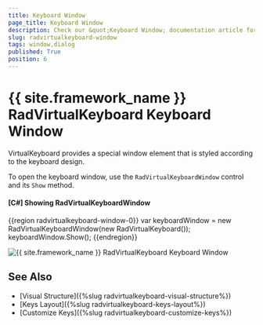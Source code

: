 ```yaml
---
title: Keyboard Window
page_title: Keyboard Window
description: Check our &quot;Keyboard Window; documentation article for the RadVirtualKeyboard WPF control.
slug: radvirtualkeyboard-window
tags: window,dialog
published: True
position: 6
---
```


# {{ site.framework_name }} RadVirtualKeyboard Keyboard Window

VirtualKeyboard provides a special window element that is styled according to the keyboard design.

To open the keyboard window, use the `RadVirtualKeyboardWindow` control and its `Show` method. 

#### __[C#] Showing RadVirtualKeyboardWindow__
{{region radvirtualkeyboard-window-0}}
	var keyboardWindow = new RadVirtualKeyboardWindow(new RadVirtualKeyboard());
	keyboardWindow.Show();
{{endregion}}

![{{ site.framework_name }} RadVirtualKeyboard Keyboard Window](images/radvirtualkeyboard-window-0.png)

## See Also  
* [Visual Structure]({%slug radvirtualkeyboard-visual-structure%})
* [Keys Layout]({%slug radvirtualkeyboard-keys-layout%})
* [Customize Keys]({%slug radvirtualkeyboard-customize-keys%})
